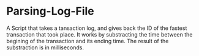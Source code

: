 # Parsing-Log-File

A Script that takes a tansaction log, and gives back the ID of the fastest transaction that took place.
It works by substracting the time between the begining of the transaction and its ending time.
The result of the substraction is in milliseconds.
